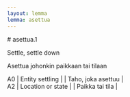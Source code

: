 ```yaml
---
layout: lemma
lemma: asettua
---
```


<div class="sense">
# <span class="sensename">asettua.1</span>

<span class="description">Settle, settle down</span>

<span class="description">Asettua johonkin paikkaan tai tilaan</span>

A0 | Entity settling |   | Taho, joka asettuu |  
A2 | Location or state |   | Paikka tai tila |  

</div>

